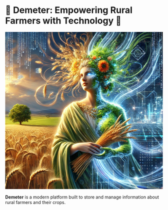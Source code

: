 # 🌾 Demeter: Empowering Rural Farmers with Technology 🤖

![Demeter Goddess of Agriculture and Technology](docs/images/demeter.webp)

**Demeter** is a modern platform built to store and manage information about rural farmers and their crops.
